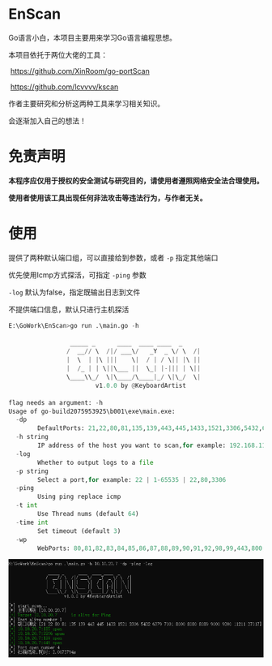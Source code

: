 # EnScan

Go语言小白，本项目主要用来学习Go语言编程思想。

本项目依托于两位大佬的工具：

​		https://github.com/XinRoom/go-portScan

​		https://github.com/lcvvvv/kscan

作者主要研究和分析这两种工具来学习相关知识。

会逐渐加入自己的想法！

# 免责声明

**本程序应仅用于授权的安全测试与研究目的，请使用者遵照网络安全法合理使用。**

**使用者使用该工具出现任何非法攻击等违法行为，与作者无关。**

# 使用

提供了两种默认端口组，可以直接给到参数，或者 `-p` 指定其他端口

优先使用Icmp方式探活，可指定 `-ping` 参数

`-log` 默认为false，指定既输出日志到文件

不提供端口信息，默认只进行主机探活

```python
E:\GoWork\EnScan>go run .\main.go -h

                 _____ _      ____  ____ ____  _
                /  __// \  /|/ ___\/   _Y  _ \/ \  /|
                |  \  | |\ |||    \|  / | / \|| |\ ||
                |  /_ | | \||\___ ||  \_| |-||| | \||
                \____\\_/  \|\____/\____|_/ \|\_/  \|
                        v1.0.0 by @KeyboardArtist

flag needs an argument: -h
Usage of go-build2075953925\b001\exe\main.exe:
  -dp
        DefaultPorts: 21,22,80,81,135,139,443,445,1433,1521,3306,5432,6379,7001,8000,8080,8089,9000,9200,11211,27017
  -h string
        IP address of the host you want to scan,for example: 192.168.11.11 | 192.168.11.11-255 | 192.168.11.0/24 | 192.168.11.11,192.168.11.12
  -log
        Whether to output logs to a file
  -p string
        Select a port,for example: 22 | 1-65535 | 22,80,3306
  -ping
        Using ping replace icmp
  -t int
        Use Thread nums (default 64)
  -time int
        Set timeout (default 3)
  -wp
        WebPorts: 80,81,82,83,84,85,86,87,88,89,90,91,92,98,99,443,800,801,808,880,888,889,1000,1010,1080,1081,1082,1099,1118,1888,2008,2020,2100,2375,2379,3000,3008,3128,3505,5555,6080,6648,6868,7000,7001,7002,7003,7004,7005,7007,7008,7070,7071,7074,7078,7080,7088,7200,7680,7687,7688,7777,7890,8000,8001,8002,8003,8004,8006,8008,8009,8010,8011,8012,8016,8018,8020,8028,8030,8038,8042,8044,8046,8048,8053,8060,8069,8070,8080,8081,8082,8083,8084,8085,8086,8087,8088,8089,8090,8091,8092,8093,8094,8095,8096,8097,8098,8099,8100,8101,8108,8118,8161,8172,8180,8181,8200,8222,8244,8258,8280,8288,8300,8360,8443,8448,8484,8800,8834,8838,8848,8858,8868,8879,8880,8881,8888,8899,8983,8989,9000,9001,9002,9008,9010,9043,9060,9080,9081,9082,9083,9084,9085,9086,9087,9088,9089,9090,9091,9092,9093,9094,9095,9096,9097,9098,9099,9100,9200,9443,9448,9800,9981,9986,9988,9998,9999,10000,10001,10002,10004,10008,10010,10250,12018,12443,14000,16080,18000,18001,18002,18004,18008,18080,18082,18088,18090,18098,19001,20000,20720,21000,21501,21502,28018,20880
```

![image-20230425141859838](README.assets/image-20230425141859838.png)

